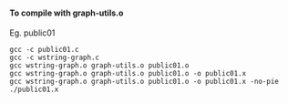 #### To compile with graph-utils.o
Eg. public01
```
gcc -c public01.c
gcc -c wstring-graph.c
gcc wstring-graph.o graph-utils.o public01.o
gcc wstring-graph.o graph-utils.o public01.o -o public01.x
gcc wstring-graph.o graph-utils.o public01.o -o public01.x -no-pie
./public01.x
```
